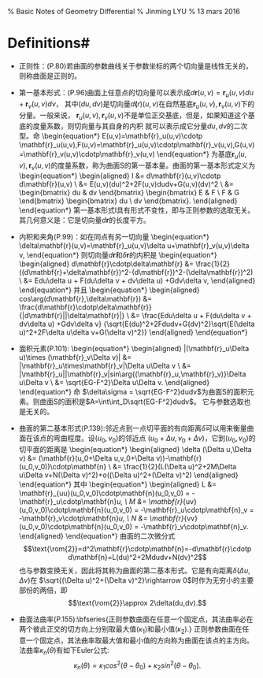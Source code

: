 % Basic Notes of Geometry Differential
% Jinming LYU
% 13 mars 2016

# Definitions#
- 正则性：(P.80)若曲面的参数曲线关于参数坐标的两个切向量是线性无关的，则称曲面是正则的。
- 第一基本形式：(P.96)曲面上任意点的切向量可以表示成$d\mathbf{r}(u,v)=\mathbf{r}_u(u,v)du+\mathbf{r}_v(u,v)dv$，
  其中$(du,dv)$是切向量$d\mathbf(r)(u,v)$在自然基底${\mathbf{r}_u(u,v),\mathbf{r}_v(u,v)}$下的分量。一般来说，
  ${\mathbf{r}_u(u,v),\mathbf{r}_v(u,v)}$不是单位正交基底，但是，如果知道这个基底的度量系数，则切向量与其自身的内积
  就可以表示成它分量$du,dv$的二次型。命
  \begin{equation*}
    E(u,v)=\mathbf{r}_u(u,v)\cdotp \mathbf{r}_u(u,v),F(u,v)=\mathbf{r}_u(u,v)\cdotp\mathbf{r}_v(u,v),G(u,v)=\mathbf{r}_v(u,v)\cdotp\mathbf{r}_v(u,v)
  \end{equation*}
  为基底${\mathbf{r}_u(u,v),\mathbf{r}_v(u,v)}$的度量系数，称为曲面S的第一基本量。曲面的第一基本形式定义为
  \begin{equation*}
    \begin{aligned}
    I &= d\mathbf{r}(u,v)\cdotp d\mathbf{r}(u,v) \\ 
      &= E(u,v)(du)^2+2F(u,v)dudv+G(u,v)(dv)^2 \\
      &= \begin{bmatrix}
           du & dv
         \end{bmatrix}
         \begin{bmatrix}
           E & F \\ F & G
         \end{bmatrix}
         \begin{bmatrix}
           du \\ dv
         \end{bmatrix}.
    \end{aligned}
  \end{equation*}
  第一基本形式I具有形式不变性，即与正则参数的选取无关。其几何意义是：它是切向量$d\mathbf{r}$的长度平方。
- 内积和夹角(P.99)：如在同点有另一切向量
  \begin{equation*}
     \delta\mathbf{r}(u,v)=\mathbf{r}_u(u,v)\delta u+\mathbf{r}_v(u,v)\delta v,
  \end{equation*}
  则切向量$d\mathbf{r}$和$\delta\mathbf{r}$的内积是
  \begin{equation*}
    \begin{aligned}
      d\mathbf{r}\cdotp\delta\mathbf{r} &= \frac{1}{2}((d\mathbf{r}+\delta\mathbf{r})^2-(d\mathbf{r})^2-(\delta\mathbf{r})^2) \\
                                        &= Edu\delta u + F(du\delta v + dv\delta u) +Gdv\delta v,
    \end{aligned}
  \end{equation*}
  并且
  \begin{equation*}
    \begin{aligned}
      cos\arg(d\mathbf{r},\delta\mathbf{r}) &= \frac{d\mathbf{r}\cdotp\delta\mathbf{r}}{|d\mathbf{r}||\delta\mathbf{r}|} \\
                      &= \frac{Edu\delta u + F(du\delta v + dv\delta u) +Gdv\delta v}
                      {\sqrt{E(du)^2+2Fdudv+G(dv)^2}\sqrt{E(\delta u)^2+2F\delta u\delta v+G(\delta v)^2}}
    \end{aligned}
  \end{equation*}

- 面积元素(P.101):
  \begin{equation*}
    \begin{aligned}
    |(\mathbf{r}_u\Delta u)\times (\mathbf{r}_v\Delta v)| &= |\mathbf{r}_u\times\mathbf{r}_v|\Delta u\Delta v \\
                        &= |\mathbf{r}_u||\mathbf{r}_v|sin\arg{(\mathbf{r}_u,\mathbf{r}_v)}\Delta u\Delta v \\
                        &= \sqrt{EG-F^2}\Delta u\Delta v.
    \end{aligned}
  \end{equation*}
  命 $\delta\sigma = \sqrt{EG-F^2}dudv$为曲面S的面积元素。则曲面S的面积是$A=\int\int_D\sqrt{EG-F^2}dudv$。
  它与参数选取也是无关的。

- 曲面的第二基本形式(P.139):邻近点到一点切平面的有向距离$\delta$可以用来衡量曲面在该点的弯曲程度。设$(u_0,v_0)$的邻近点
  $(u_0+\Delta u,v_0+\Delta v)$，它到$(u_0,v_0)$的切平面的距离是
  \begin{equation*}
    \begin{aligned}
      \delta (\Delta u,\Delta v) &= (\mathbf{r}(u_0+\Delta u,v_0+\Delta v))-\mathbf{r}(u_0,v_0))\cdotp\mathbf{n} \\
                                &= \frac{1}{2}(L(\Delta u)^2+2M\Delta u\Delta v+N(\Delta v)^2)+o((\Delta u)^2+(\Delta v)^2)
    \end{aligned}
  \end{equation*}
  其中
  \begin{equation*}
    \begin{aligned}
      L &= \mathbf{r}_{uu}(u_0,v_0)\cdotp\mathbf{n}(u_0,v_0) = -\mathbf{r}_u\cdotp\mathbf{n}_u, \\
      M &= \mathbf{r}_{uv}(u_0,v_0)\cdotp\mathbf{n}(u_0,v_0) = -\mathbf{r}_u\cdotp\mathbf{n}_v = -\mathbf{r}_v\cdotp\mathbf{n}_u, \\
      N &= \mathbf{r}_{vv}(u_0,v_0)\cdotp\mathbf{n}(u_0,v_0) = -\mathbf{r}_v\cdotp\mathbf{n}_v.
    \end{aligned}
  \end{equation*}
  曲面的二次微分式
  $$\text{\rom{2}}=d^2\mathbf{r}\cdotp\mathbf{n}=-d\mathbf{r}\cdotp d\mathbf{n}=L(du)^2+2Mdudv+N(dv)^2$$
  也与参数变换无关，因此将其称为曲面的第二基本形式。它是有向距离$\delta (\Delta u,\Delta v)$在
  $\sqrt{(\Delta u)^2+(\Delta v)^2}\rightarrow 0$时作为无穷小的主要部份的两倍，即
  $$\text{\rom{2}}\approx 2\delta(du,dv).$$
  
- 曲面法曲率(P.155):\bfseries{正则参数曲面在任意一个固定点，其法曲率必在两个彼此正交的切方向上分别取最大值($\kappa_1$)和最小值($\kappa_2$).}
  正则参数曲面在任意一个固定点，其法曲率取最大值和最小值的方向称为曲面在该点的主方向。
  法曲率$\kappa_n(\theta)$有如下Euler公式:
  $$\kappa_n(\theta)=\kappa_1 cos^2(\theta-\theta_0)+\kappa_2sin^2(\theta-\theta_0).$$
